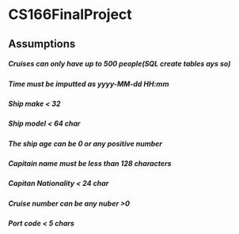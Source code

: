 # CS166FinalProject

## Assumptions
##### Cruises can only have up to 500 people(SQL create tables ays so)
##### Time must be imputted as yyyy-MM-dd HH:mm
##### Ship make < 32
##### Ship model < 64 char
##### The ship age can be 0 or any positive number
#####  Capitain name must be less than 128 characters
##### Capitan Nationality < 24 char
##### Cruise number can be any nuber >0
##### Port code < 5 chars

